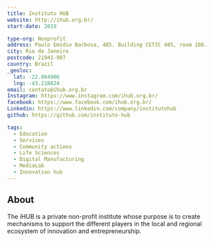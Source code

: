 ```yaml
---
title: Instituto HUB
website: http://ihub.org.br/
start-date: 2019

type-org: Nonprofit
address: Paulo Emídio Barbosa, 485. Building CETIC 485, room 108.
city: Rio de Janeiro
postcode: 21941-907
country: Brazil
_geoloc:
  lat: -22.864906
  lng: -43.218824
email: contato@ihub.org.br
Instagram: https://www.instagram.com/ihub.org.br/
facebook: https://www.facebook.com/ihub.org.br/
Linkedin: https://www.linkedin.com/company/institutohub
github: https://github.com/instituto-hub

tags:
  - Education
  - Services
  - Community actions
  - Life Sciences
  - Digital Manufacturing
  - MediaLab
  - Innovation hub
---
```


## About

The iHUB is a private non-profit institute whose purpose is to create mechanisms to support the different players in the local and regional ecosystem of innovation and entrepreneurship.
